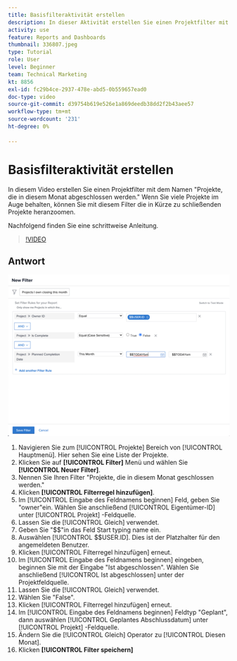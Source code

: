 ```yaml
---
title: Basisfilteraktivität erstellen
description: In dieser Aktivität erstellen Sie einen Projektfilter mit dem Namen "Projekte, die in diesem Monat abgeschlossen werden".
activity: use
feature: Reports and Dashboards
thumbnail: 336807.jpeg
type: Tutorial
role: User
level: Beginner
team: Technical Marketing
kt: 8856
exl-id: fc29b4ce-2937-478e-abd5-0b559657ead0
doc-type: video
source-git-commit: d39754b619e526e1a869deedb38dd2f2b43aee57
workflow-type: tm+mt
source-wordcount: '231'
ht-degree: 0%

---
```


# Basisfilteraktivität erstellen

In diesem Video erstellen Sie einen Projektfilter mit dem Namen &quot;Projekte, die in diesem Monat abgeschlossen werden.&quot; Wenn Sie viele Projekte im Auge behalten, können Sie mit diesem Filter die in Kürze zu schließenden Projekte heranzoomen.

Nachfolgend finden Sie eine schrittweise Anleitung.

>[!VIDEO](https://video.tv.adobe.com/v/336807/?quality=12)

## Antwort

![Ein Bild des Bildschirms zum Erstellen eines neuen Filters](assets/basic-filter-activity-updated-6-15-21.png)

1. Navigieren Sie zum [!UICONTROL Projekte] Bereich von [!UICONTROL Hauptmenü]. Hier sehen Sie eine Liste der Projekte.
1. Klicken Sie auf **[!UICONTROL Filter]** Menü und wählen Sie **[!UICONTROL Neuer Filter]**.
1. Nennen Sie Ihren Filter &quot;Projekte, die in diesem Monat geschlossen werden.&quot;
1. Klicken **[!UICONTROL Filterregel hinzufügen]**.
1. Im [!UICONTROL Eingabe des Feldnamens beginnen] Feld, geben Sie &quot;owner&quot;ein. Wählen Sie anschließend [!UICONTROL Eigentümer-ID] unter [!UICONTROL Projekt] -Feldquelle.
1. Lassen Sie die [!UICONTROL Gleich] verwendet.
1. Geben Sie &quot;$$&quot;in das Feld Start typing name ein.
1. Auswählen [!UICONTROL $$USER.ID]. Dies ist der Platzhalter für den angemeldeten Benutzer.
1. Klicken [!UICONTROL Filterregel hinzufügen] erneut.
1. Im [!UICONTROL Eingabe des Feldnamens beginnen] eingeben, beginnen Sie mit der Eingabe &quot;Ist abgeschlossen&quot;. Wählen Sie anschließend [!UICONTROL Ist abgeschlossen] unter der Projektfeldquelle.
1. Lassen Sie die [!UICONTROL Gleich] verwendet.
1. Wählen Sie &quot;False&quot;.
1. Klicken [!UICONTROL Filterregel hinzufügen] erneut.
1. Im [!UICONTROL Eingabe des Feldnamens beginnen] Feldtyp &quot;Geplant&quot;, dann auswählen [!UICONTROL Geplantes Abschlussdatum] unter [!UICONTROL Projekt] -Feldquelle.
1. Ändern Sie die [!UICONTROL Gleich] Operator zu [!UICONTROL Diesen Monat].
1. Klicken **[!UICONTROL Filter speichern]**
